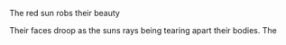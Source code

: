 The red sun robs their beauty

Their faces droop as the suns rays being tearing apart their bodies. The  